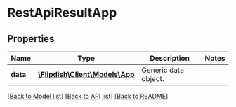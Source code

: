 # RestApiResultApp

## Properties
Name | Type | Description | Notes
------------ | ------------- | ------------- | -------------
**data** | [**\Flipdish\Client\Models\App**](App.md) | Generic data object. | 

[[Back to Model list]](../README.md#documentation-for-models) [[Back to API list]](../README.md#documentation-for-api-endpoints) [[Back to README]](../README.md)



